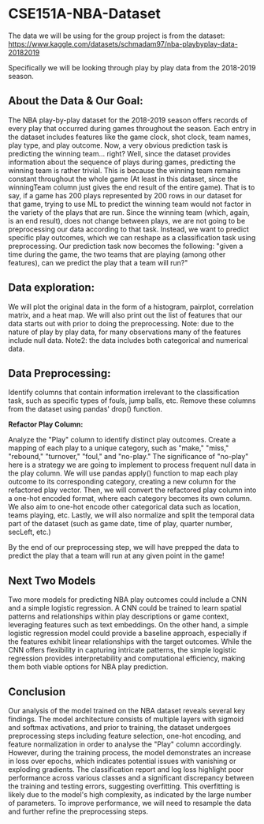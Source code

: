 # CSE151A-NBA-Dataset

The data we will be using for the group project is from the dataset: https://www.kaggle.com/datasets/schmadam97/nba-playbyplay-data-20182019

Specifically we will be looking through play by play data from the 2018-2019 season. 

## About the Data & Our Goal:

The NBA play-by-play dataset for the 2018-2019 season offers records of every play that occurred during games throughout the season. Each entry in the dataset includes features like the game clock, shot clock, team names, play type, and play outcome. Now, a very obvious prediction task is predicting the winning team... right? Well, since the dataset provides information about the sequence of plays during games, predicting the winning team is rather trivial. This is because the winning team remains constant throughout the whole game (At least in this dataset, since the winningTeam column just gives the end result of the entire game). That is to say, if a game has 200 plays represented by 200 rows in our dataset for that game, trying to use ML to predict the winning team would not factor in the variety of the plays that are run. Since the winning team (which, again, is an end result), does not change between plays, we are not going to be preprocessing our data according to that task. Instead, we want to predict specific play outcomes, which we can reshape as a classification task using preprocessing. Our prediction task now becomes the following: "given a time during the game, the two teams that are playing (among other features), can we predict the play that a team will run?"

## Data exploration:
 
  We will plot the original data in the form of a histogram, pairplot, correlation matrix, and a heat map.
  We will also print out the list of features that our data starts out with prior to doing the preprocessing. 
  Note: due to the nature of play by play data, for many observations many of the features include null data.
  Note2: the data includes both categorical and numerical data.



## Data Preprocessing:

Identify columns that contain information irrelevant to the classification task, such as specific types of fouls, jump balls, etc. Remove these columns from the dataset using pandas' drop() function.

**Refactor Play Column:**

Analyze the "Play" column to identify distinct play outcomes. Create a mapping of each play to a unique category, such as "make," "miss," "rebound," "turnover," "foul," and "no-play." The significance of "no-play" here is a strategy we are going to implement to process frequent null data in the play column. We will use pandas apply() function to map each play outcome to its corresponding category, creating a new column for the refactored play vector. Then, we will convert the refactored play column into a one-hot encoded format, where each category becomes its own column. We also aim to one-hot encode other categorical data such as location, teams playing, etc. Lastly, we will also normalize and split the temporal data part of the dataset (such as game date, time of play, quarter number, secLeft, etc.)

By the end of our preprocessing step, we will have prepped the data to predict the play that a team will run at any given point in the game!


## Next Two Models
Two more models for predicting NBA play outcomes could include a CNN and a simple logistic regression. A CNN could be trained to learn spatial patterns and relationships within play descriptions or game context, leveraging features such as text embeddings. On the other hand, a simple logistic regression model could provide a baseline approach, especially if the features exhibit linear relationships with the target outcomes. While the CNN offers flexibility in capturing intricate patterns, the simple logistic regression provides interpretability and computational efficiency, making them both viable options for NBA play prediction.

## Conclusion
Our analysis of the model trained on the NBA dataset reveals several key findings. The model architecture consists of multiple layers with sigmoid and softmax activations, and prior to training, the dataset undergoes preprocessing steps including feature selection, one-hot encoding, and feature normalization in order to analyse the "Play" column accordingly. However, during the training process, the model demonstrates an increase in loss over epochs, which indicates potential issues with vanishing or exploding gradients. The classification report and log loss highlight poor performance across various classes and a significant discrepancy between the training and testing errors, suggesting overfitting. This overfitting is likely due to the model's high complexity, as indicated by the large number of parameters. To improve  performance, we will need to resample the data and further refine the preprocessing steps.

